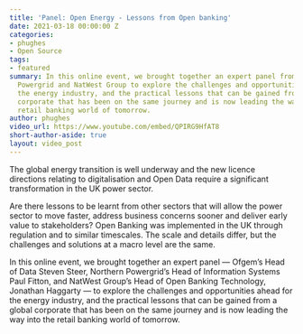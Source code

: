 ```yaml
---
title: 'Panel: Open Energy - Lessons from Open banking'
date: 2021-03-18 00:00:00 Z
categories:
- phughes
- Open Source
tags:
- featured
summary: In this online event, we brought together an expert panel from Ofgem, Northern
  Powergrid and NatWest Group to explore the challenges and opportunities ahead for
  the energy industry, and the practical lessons that can be gained from a global
  corporate that has been on the same journey and is now leading the way into the
  retail banking world of tomorrow.
author: phughes
video_url: https://www.youtube.com/embed/QPIRG9HfAT8
short-author-aside: true
layout: video_post
---
```


The global energy transition is well underway and the new licence directions relating to digitalisation and Open Data require a significant transformation in the UK power sector.

Are there lessons to be learnt from other sectors that will allow the power sector to move faster, address business concerns sooner and deliver early value to stakeholders? Open Banking was implemented in the UK through regulation and to similar timescales. The scale and details differ, but the challenges and solutions at a macro level are the same.

In this online event, we brought together an expert panel — Ofgem’s Head of Data Steven Steer, Northern Powergrid’s Head of Information Systems Paul Fitton, and NatWest Group’s Head of Open Banking Technology, Jonathan Haggarty — to explore the challenges and opportunities ahead for the energy industry, and the practical lessons that can be gained from a global corporate that has been on the same journey and is now leading the way into the retail banking world of tomorrow.

